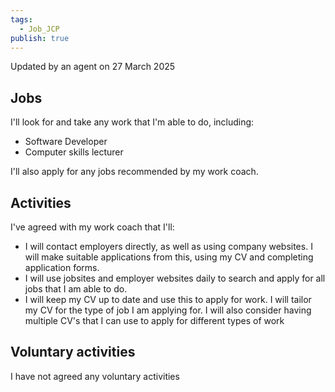 ```yaml
---
tags:
  - Job_JCP
publish: true
---
```

Updated by an agent on 27 March 2025

## Jobs

I'll look for and take any work that I'm able to do, including:

- Software Developer
- Computer skills lecturer

I'll also apply for any jobs recommended by my work coach.

## Activities

I've agreed with my work coach that I'll:

- I will contact employers directly, as well as using company websites. I will make suitable applications from this, using my CV and completing application forms.
- I will use jobsites and employer websites daily to search and apply for all jobs that I am able to do.
- I will keep my CV up to date and use this to apply for work. I will tailor my CV for the type of job I am applying for. I will also consider having multiple CV's that I can use to apply for different types of work

## Voluntary activities

I have not agreed any voluntary activities